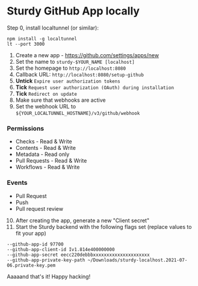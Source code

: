 # Sturdy GitHub App locally

Step 0, install localtunnel (or similar):

```
npm install -g localtunnel
lt --port 3000
```

1. Create a new app - https://github.com/settings/apps/new
2. Set the name to `sturdy-$YOUR_NAME [localhost]`
3. Set the homepage to `http://localhost:8080`
4. Callback URL: `http://localhost:8080/setup-github`
5. **Untick** `Expire user authorization tokens`
6. **Tick** `Request user authorization (OAuth) during installation` 
7. **Tick** `Redirect on update`
8. Make sure that webhooks are active
9. Set the webhook URL to `${YOUR_LOCALTUNNEL_HOSTNAME}/v3/github/webhook`

### Permissions

* Checks - Read & Write
* Contents - Read & Write
* Metadata - Read only
* Pull Requests - Read & Write
* Workflows - Read & Write

### Events

* Pull Request
* Push
* Pull request review

10. After creating the app, generate a new "Client secret"
11. Start the Sturdy backend with the following flags set (replace values to fit your app)

```
--github-app-id 97700
--github-app-client-id Iv1.814e400000000
--github-app-secret eecc220debbbxxxxxxxxxxxxxxxxxxxxx
--github-app-private-key-path ~/Downloads/sturdy-localhost.2021-07-06.private-key.pem
```

Aaaaand that's it! Happy hacking!